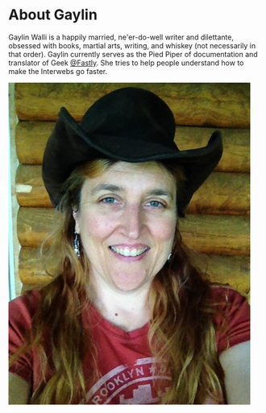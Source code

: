 # About Gaylin

Gaylin Walli is a happily married, ne'er-do-well writer and dilettante, obsessed with books, martial arts, writing, and whiskey (not necessarily in that order). Gaylin currently serves as the Pied Piper of documentation and translator of Geek [@Fastly](www.fastly.com). She tries to help people understand how to make the Interwebs go faster.

![me as a rancher](/images/gaylin-rancher.png)
